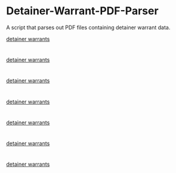 # Detainer-Warrant-PDF-Parser
A script that parses out PDF files containing detainer warrant data. 


[detainer warrants](https://github.com/ThomasPepperz/Detainer-Warrant-PDF-Parser/tree/main/images/ex1.png)

#

[detainer warrants](https://github.com/ThomasPepperz/Detainer-Warrant-PDF-Parser/tree/main/images/ex1.png)

#

[detainer warrants](https://github.com/ThomasPepperz/Detainer-Warrant-PDF-Parser/tree/main/images/ex2.png)

#

[detainer warrants](https://github.com/ThomasPepperz/Detainer-Warrant-PDF-Parser/tree/main/images/ex3.png)


#

[detainer warrants](https://github.com/ThomasPepperz/Detainer-Warrant-PDF-Parser/tree/main/images/ex4.png)


#

[detainer warrants](https://github.com/ThomasPepperz/Detainer-Warrant-PDF-Parser/tree/main/images/ex5.png)

#

[detainer warrants](https://github.com/ThomasPepperz/Detainer-Warrant-PDF-Parser/tree/main/images/ex6.png)

